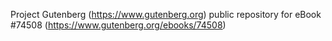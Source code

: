 Project Gutenberg (https://www.gutenberg.org) public repository for
eBook #74508 (https://www.gutenberg.org/ebooks/74508)
